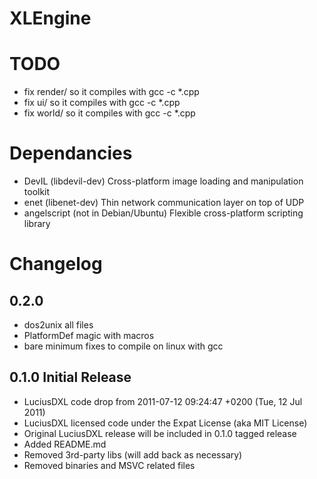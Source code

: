 # XLEngine

TODO
====
* fix render/ so it compiles with gcc -c *.cpp
* fix ui/ so it compiles with gcc -c *.cpp
* fix world/ so it compiles with gcc -c *.cpp


Dependancies
============
* DevIL (libdevil-dev) Cross-platform image loading and manipulation toolkit
* enet (libenet-dev) Thin network communication layer on top of UDP
* angelscript (not in Debian/Ubuntu) Flexible cross-platform scripting library

Changelog
=========

0.2.0
-----
* dos2unix all files
* PlatformDef magic with macros
* bare minimum fixes to compile on linux with gcc


0.1.0 Initial Release
---------------------
* LuciusDXL code drop from 2011-07-12 09:24:47 +0200 (Tue, 12 Jul 2011)
* LuciusDXL licensed code under the Expat License (aka MIT License)
* Original LuciusDXL release will be included in 0.1.0 tagged release
* Added README.md
* Removed 3rd-party libs (will add back as necessary)
* Removed binaries and MSVC related files

